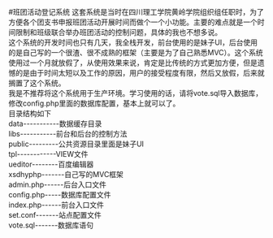 #班团活动登记系统
这套系统是当时在四川理工学院黄岭学院组织组任职时，为了方便各个团支书申报班团活动开展时间而做个一个小功能。主要的难点就是一个时间限制和班级联合举办班团活动的控制问题，具体的我也不想多说。  
这个系统的开发时间也只有几天，我全栈开发，前台使用的是妹子UI，后台使用的是自己写的一个很渣、很不成熟的框架（主要是为了自己熟悉MVC）。这个系统使用过一个月就放假了，从使用效果来说，肯定是比传统的方式更加方便，但是遗憾的是由于时间太短以及工作的原因，用户的接受程度有限，然后又放假，后来就搁置了这个系统。  
我是不推荐将这个系统用于生产环境。学习使用的话，请将vote.sql导入数据库，修改config.php里面的数据库配置，基本上就可以了。  
目录结构如下  
data-----------数据缓存目录  
libs-----------前台和后台的控制方法  
public---------公共资源目录里面是妹子UI  
tpl------------VIEW文件  
ueditor--------百度编辑器  
xsdhyphp-------自己写的MVC框架  
admin.php------后台入口文件  
config.php-----数据库配置文件  
index.php------前台入口文件  
set.conf-------站点配置文件  
vote.sql-------数据库语句  
